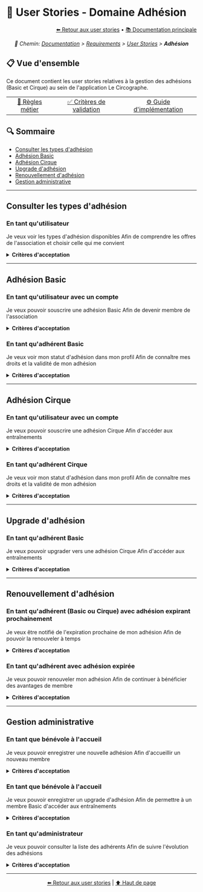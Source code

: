 # 📘 User Stories - Domaine Adhésion

<div align="right">
  <a href="./README.md">⬅️ Retour aux user stories</a> •
  <a href="../../profile/README.md">📚 Documentation principale</a>
</div>

<p align="center"><i>🧭 Chemin: <a href="../../profile/README.md">Documentation</a> > <a href="../README.md">Requirements</a> > <a href="./README.md">User Stories</a> > <b>Adhésion</b></i></p>

## 📋 Vue d'ensemble

Ce document contient les user stories relatives à la gestion des adhésions (Basic et Cirque) au sein de l'application Le Circographe.

<div align="center">
  <table>
    <tr>
      <td align="center"><a href="../1_métier/adhesion/index.md">📑 Règles métier</a></td>
      <td align="center"><a href="../1_métier/adhesion/validation.md">✅ Critères de validation</a></td>
      <td align="center"><a href="../4_implementation/adhesion.md">⚙️ Guide d'implémentation</a></td>
    </tr>
  </table>
</div>

## 🔍 Sommaire

- [Consulter les types d'adhésion](#consulter-les-types-dadhésion)
- [Adhésion Basic](#adhésion-basic)
- [Adhésion Cirque](#adhésion-cirque)
- [Upgrade d'adhésion](#upgrade-dadhésion)
- [Renouvellement d'adhésion](#renouvellement-dadhésion)
- [Gestion administrative](#gestion-administrative)

---

## Consulter les types d'adhésion

### En tant qu'utilisateur
Je veux voir les types d'adhésion disponibles
Afin de comprendre les offres de l'association et choisir celle qui me convient

<details>
  <summary><strong>Critères d'acceptation</strong></summary>

1. Les deux types d'adhésion (Basic et Cirque) sont clairement présentés
2. Les prix (1€ pour Basic, 10€/7€ pour Cirque) sont affichés
3. Les avantages de chaque type d'adhésion sont listés
4. Les conditions d'accès au tarif réduit sont expliquées
5. La durée de validité (1 an) est indiquée
</details>

---

## Adhésion Basic

### En tant qu'utilisateur avec un compte
Je veux pouvoir souscrire une adhésion Basic
Afin de devenir membre de l'association

<details>
  <summary><strong>Critères d'acceptation</strong></summary>

1. Je dois être connecté pour accéder au processus d'adhésion
2. Je comprends que je dois me présenter physiquement pour finaliser l'adhésion
3. Je peux voir le tarif applicable (1€)
4. Je reçois les informations sur les documents à apporter
5. Mon profil reste "utilisateur sans adhésion" jusqu'à validation sur place
</details>

### En tant qu'adhérent Basic
Je veux voir mon statut d'adhésion dans mon profil
Afin de connaître mes droits et la validité de mon adhésion

<details>
  <summary><strong>Critères d'acceptation</strong></summary>

1. Mon profil affiche clairement "Adhérent Basic"
2. Je vois la date de début de mon adhésion
3. Je vois la date de fin de mon adhésion
4. Je comprends les droits associés à mon statut
5. Je peux voir l'historique de mes adhésions passées
</details>

---

## Adhésion Cirque

### En tant qu'utilisateur avec un compte
Je veux pouvoir souscrire une adhésion Cirque
Afin d'accéder aux entraînements

<details>
  <summary><strong>Critères d'acceptation</strong></summary>

1. Je dois être connecté pour accéder au processus d'adhésion
2. Je comprends que je dois me présenter physiquement pour finaliser l'adhésion
3. Je peux voir les tarifs applicables (normal 10€ / réduit 7€)
4. Je reçois les informations sur les justificatifs à apporter pour le tarif réduit
5. Mon profil reste "utilisateur sans adhésion" jusqu'à validation sur place
</details>

### En tant qu'adhérent Cirque
Je veux voir mon statut d'adhésion dans mon profil
Afin de connaître mes droits et la validité de mon adhésion

<details>
  <summary><strong>Critères d'acceptation</strong></summary>

1. Mon profil affiche clairement "Adhérent Cirque"
2. Je vois la date de début de mon adhésion
3. Je vois la date de fin de mon adhésion
4. Je comprends les droits associés à mon statut
5. Je peux voir l'historique de mes adhésions passées
</details>

---

## Upgrade d'adhésion

### En tant qu'adhérent Basic
Je veux pouvoir upgrader vers une adhésion Cirque
Afin d'accéder aux entraînements

<details>
  <summary><strong>Critères d'acceptation</strong></summary>

1. L'option d'upgrade est clairement visible dans mon profil
2. Je comprends que je dois me présenter physiquement pour l'upgrade
3. Je vois le tarif applicable pour l'upgrade (9€ normal / 6€ réduit)
4. Je comprends que la date de fin reste inchangée
5. Je reçois les informations sur les justificatifs à apporter pour le tarif réduit
</details>

---

## Renouvellement d'adhésion

### En tant qu'adhérent (Basic ou Cirque) avec adhésion expirant prochainement
Je veux être notifié de l'expiration prochaine de mon adhésion
Afin de pouvoir la renouveler à temps

<details>
  <summary><strong>Critères d'acceptation</strong></summary>

1. Je reçois une notification 1 mois avant l'expiration
2. Je reçois un rappel 1 semaine avant l'expiration
3. La notification m'indique comment procéder au renouvellement
4. Je comprends que je dois me présenter physiquement pour le renouvellement
5. Les tarifs de renouvellement sont clairement indiqués
</details>

### En tant qu'adhérent avec adhésion expirée
Je veux pouvoir renouveler mon adhésion
Afin de continuer à bénéficier des avantages de membre

<details>
  <summary><strong>Critères d'acceptation</strong></summary>

1. Mon profil indique clairement que mon adhésion est expirée
2. Je comprends que je dois me présenter physiquement pour le renouvellement
3. Je vois les tarifs applicables pour le renouvellement
4. Je reçois les informations sur les justificatifs à apporter pour le tarif réduit
5. Après renouvellement, la nouvelle date d'expiration est calculée à partir de la date de renouvellement
</details>

---

## Gestion administrative

### En tant que bénévole à l'accueil
Je veux pouvoir enregistrer une nouvelle adhésion
Afin d'accueillir un nouveau membre

<details>
  <summary><strong>Critères d'acceptation</strong></summary>

1. Je peux rechercher l'utilisateur par son nom ou email
2. Je peux sélectionner le type d'adhésion (Basic ou Cirque)
3. Je peux appliquer le tarif réduit après vérification des justificatifs
4. Je peux enregistrer le paiement de l'adhésion
5. Un reçu d'adhésion est généré pour le membre
6. Le statut du membre est immédiatement mis à jour
</details>

### En tant que bénévole à l'accueil
Je veux pouvoir enregistrer un upgrade d'adhésion
Afin de permettre à un membre Basic d'accéder aux entraînements

<details>
  <summary><strong>Critères d'acceptation</strong></summary>

1. Je peux rechercher l'adhérent Basic par son nom ou email
2. Je peux vérifier la validité de son adhésion actuelle
3. Je peux appliquer le tarif réduit après vérification des justificatifs
4. Je peux enregistrer le paiement de l'upgrade
5. Un reçu d'upgrade est généré pour le membre
6. Le statut du membre est immédiatement mis à jour en "Adhérent Cirque"
7. La date de fin d'adhésion reste inchangée
</details>

### En tant qu'administrateur
Je veux pouvoir consulter la liste des adhérents
Afin de suivre l'évolution des adhésions

<details>
  <summary><strong>Critères d'acceptation</strong></summary>

1. Je peux filtrer par type d'adhésion (Basic/Cirque)
2. Je peux filtrer par statut (actif/expiré)
3. Je peux voir les statistiques d'adhésion (nouvelles, renouvellements, upgrades)
4. Je peux exporter la liste au format CSV
5. Je peux consulter l'historique des adhésions d'un membre spécifique
</details>

---

<div align="center">
  <p>
    <a href="./README.md">⬅️ Retour aux user stories</a> | 
    <a href="#-user-stories---domaine-adhésion">⬆️ Haut de page</a>
  </p>
</div> 